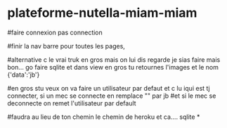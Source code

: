 # plateforme-nutella-miam-miam


#faire connexion pas connection 

#finir la nav barre pour toutes les pages,

#alternative c le vrai truk en gros mais on lui dis regarde je sias faire mais bon... go faire sqlite et dans view en gros tu retournes l'images et le nom {'data':'jb'}

#en gros stu veux on va faire un utilisateur par defaut et c lu iqui est tj connecter, si un mec se connecte en remplace "" par jb
#et si le mec se deconnecte on remet l'utilisateur par default


#faudra au lieu de ton chemin le chemin de heroku et ca.... sqlite *
